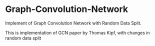 # Graph-Convolution-Network
Implement of Graph Convolution Network with Random Data Split.

This is implementation of GCN paper by Thomas Kipf, with changes in random data split
